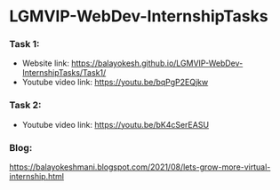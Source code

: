 # LGMVIP-WebDev-InternshipTasks

### Task 1: 
 * Website link: https://balayokesh.github.io/LGMVIP-WebDev-InternshipTasks/Task1/  
 * Youtube video link: https://youtu.be/bqPgP2EQjkw

### Task 2:
 * Youtube video link: https://youtu.be/bK4cSerEASU
 
### Blog:
https://balayokeshmani.blogspot.com/2021/08/lets-grow-more-virtual-internship.html
